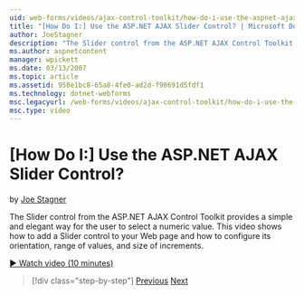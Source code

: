 ```yaml
---
uid: web-forms/videos/ajax-control-toolkit/how-do-i-use-the-aspnet-ajax-slider-control
title: "[How Do I:] Use the ASP.NET AJAX Slider Control? | Microsoft Docs"
author: JoeStagner
description: "The Slider control from the ASP.NET AJAX Control Toolkit provides a simple and elegant way for the user to select a numeric value. This video shows how to ad..."
ms.author: aspnetcontent
manager: wpickett
ms.date: 03/13/2007
ms.topic: article
ms.assetid: 958e1bc8-65a8-4fe0-ad2d-f98691d5fdf1
ms.technology: dotnet-webforms
msc.legacyurl: /web-forms/videos/ajax-control-toolkit/how-do-i-use-the-aspnet-ajax-slider-control
msc.type: video
---
```

[How Do I:] Use the ASP.NET AJAX Slider Control?
====================
by [Joe Stagner](https://github.com/JoeStagner)

The Slider control from the ASP.NET AJAX Control Toolkit provides a simple and elegant way for the user to select a numeric value. This video shows how to add a Slider control to your Web page and how to configure its orientation, range of values, and size of increments.

[&#9654; Watch video (10 minutes)](https://channel9.msdn.com/Blogs/ASP-NET-Site-Videos/how-do-i-use-the-aspnet-ajax-slider-control)

> [!div class="step-by-step"]
> [Previous](how-do-i-use-the-aspnet-ajax-confirmbutton-extender.md)
> [Next](how-do-i-use-the-aspnet-ajax-autocomplete-control.md)

